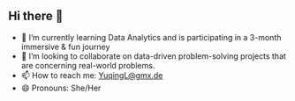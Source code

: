 ## Hi there 👋

- 🌱 I’m currently learning Data Analytics and is participating in a 3-month immersive & fun journey
- 👯 I’m looking to collaborate on data-driven problem-solving projects that are concerning real-world problems.
- 📫 How to reach me: YuqingL@gmx.de
- 😄 Pronouns: She/Her

